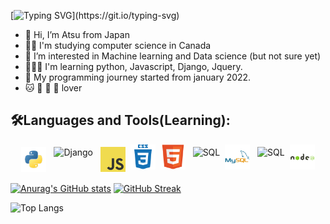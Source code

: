 [![Typing SVG](https://readme-typing-svg.herokuapp.com/?lines=Welcome+to+my+Github!)](https://git.io/typing-svg)
- 👋 Hi, I’m Atsu from Japan
- ✍🏻 I'm studying computer science in Canada
- 👀 I’m interested in Machine learning and Data science (but not sure yet) 
- 👨🏻‍💻 I'm learning python, Javascript, Django, Jquery.
- 🌱 My programming journey started from january 2022.
- 🐱 🍜 🍣 🍙 lover

## 🛠️Languages and Tools(Learning):
<p align="center">
<img src="https://raw.githubusercontent.com/github/explore/80688e429a7d4ef2fca1e82350fe8e3517d3494d/topics/python/python.png" alt="Python" height="40" style="vertical-align:top; margin:4px">
<img src="https://icon-library.com/images/django-icon/django-icon-0.jpg" alt="Django" height="40" style="vertical-align:top; margin:4px">
<img src="https://raw.githubusercontent.com/github/explore/80688e429a7d4ef2fca1e82350fe8e3517d3494d/topics/javascript/javascript.png" alt="Javascript" height="40" style="vertical-align:top; margin:4px">
  <img src="https://github.com/devicons/devicon/blob/master/icons/css3/css3-plain-wordmark.svg"  title="CSS3" alt="CSS" width="40" height="40"/>&nbsp;
  <img src="https://github.com/devicons/devicon/blob/master/icons/html5/html5-original.svg" title="HTML5" alt="HTML" width="40" height="40"/>&nbsp;
<img src="https://github.com/amido/azure-vector-icons/blob/master/renders/sql-database-generic.png" alt="SQL" height="40" style="vertical-align:top; margin:4px">
    <img src="https://github.com/devicons/devicon/blob/master/icons/mysql/mysql-original-wordmark.svg" title="MySQL"  alt="MySQL" width="40" height="40"/>&nbsp;
<img src="https://github.com/amido/azure-vector-icons/blob/master/renders/git-deployment.png" alt="SQL" height="40" style="vertical-align:top; margin:4px">
<img src="https://github.com/devicons/devicon/blob/master/icons/nodejs/nodejs-original-wordmark.svg" title="NodeJS" alt="NodeJS" width="40" height="40"/>&nbsp;
</p>

[![Anurag's GitHub stats](https://github-readme-stats.vercel.app/api?username=tIcers&theme=tokyonight&show_icons=true)](https://github.com/anuraghazra/github-readme-stats)
[![GitHub Streak](https://github-readme-streak-stats.herokuapp.com/?user=tIcers)](https://git.io/streak-stats)

![Top Langs](https://github-readme-stats.vercel.app/api/top-langs/?username=tIcers&theme=tokyonight)
<!---
tIcers/tIcers is a ✨ special ✨ repository because its `README.md` (this file) appears on your GitHub profile.
You can click the Preview link to take a look at your changes.
--->
